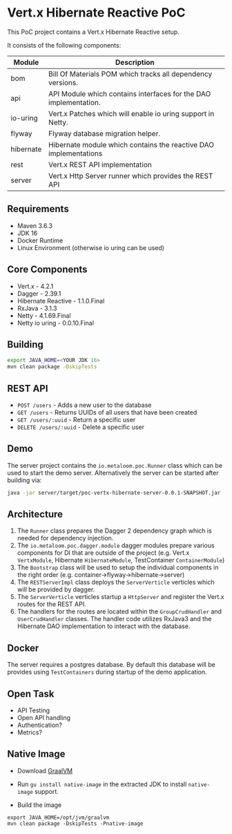# Vert.x Hibernate Reactive PoC

This PoC project contains a Vert.x Hibernate Reactive setup.

It consists of the following components:

| Module      | Description                                                      |
|-------------|------------------------------------------------------------------|
| bom         | Bill Of Materials POM which tracks all dependency versions.      |
| api         | API Module which contains interfaces for the DAO implementation. |
| io-uring    | Vert.x Patches which will enable io uring support in Netty.      |
| flyway      | Flyway database migration helper.                                |
| hibernate   | Hibernate module which contains the reactive DAO implementations |
| rest        | Vert.x REST API implementation                                   |
| server      | Vert.x Http Server runner which provides the REST API            |

## Requirements

* Maven 3.6.3
* JDK 16
* Docker Runtime
* Linux Environment (otherwise io uring can be used)

## Core Components

* Vert.x - 4.2.1
* Dagger - 2.39.1
* Hibernate Reactive - 1.1.0.Final
* RxJava - 3.1.3
* Netty - 4.1.69.Final
* Netty io uring - 0.0.10.Final

## Building

```bash
export JAVA_HOME=<YOUR JDK 16>
mvn clean package -DskipTests
```

## REST API

* `POST /users` - Adds a new user to the database
* `GET /users` - Returns UUIDs of all users that have been created
* `GET /users/:uuid` - Return a specific user
* `DELETE /users/:uuid` - Delete a specific user

## Demo

The server project contains the `io.metaloom.poc.Runner` class which can be used to start the demo server.
Alternatively the server can be started after building via:

```bash
java -jar server/target/poc-vertx-hibernate-server-0.0.1-SNAPSHOT.jar
```

## Architecture

1. The `Runner` class prepares the Dagger 2 dependency graph which is needed for dependency injection.
2. The `io.metaloom.poc.dagger.module` dagger modules prepare various components for DI that are outside of the project (e.g. Vert.x `VertxModule`, Hibernate `HibernateModule`, TestContainer `ContainerModule`)
2. The `Bootstrap` class will be used to setup the individual components in the right order (e.g. container->flyway->hibernate->server)
4. The `RESTServerImpl` class deploys the `ServerVerticle` verticles which will be provided by dagger.
5. The `ServerVerticle` verticles startup a `HttpServer` and register the Vert.x routes for the REST API.
6. The handlers for the routes are located within the `GroupCrudHandler` and `UserCrudHandler` classes. The handler code utilizes RxJava3 and the Hibernate DAO implementation to interact with the database.

## Docker

The server requires a postgres database. By default this database will be provides using `TestContainers` during startup of the demo application.

## Open Task

* API Testing
* Open API handling
* Authentication?
* Metrics?

## Native Image

* Download [GraalVM](https://www.graalvm.org/downloads/)
* Run `gu install native-image` in the extracted JDK to install `native-image` support.

* Build the image

```
export JAVA_HOME=/opt/jvm/graalvm
mvn clean package -DskipTests -Pnative-image
```